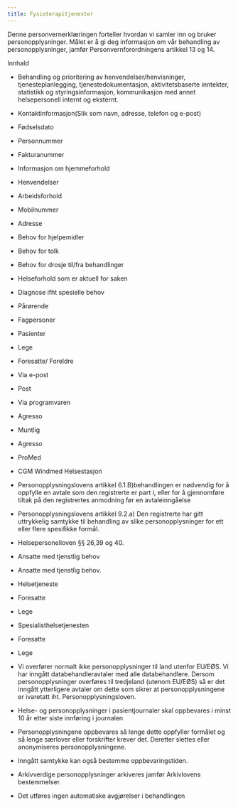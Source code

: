 ```yaml
---
title: Fysioterapitjenester
---
```



  

Denne personvernerklæringen forteller hvordan vi samler inn og bruker personopplysninger. Målet er å gi deg informasjon om vår behandling av personopplysninger, jamfør Personvernforordningens artikkel 13 og 14.

  

Innhald

*   Behandling og prioritering av henvendelser/henvisninger, tjenesteplanlegging, tjenestedokumentasjon, aktivitetsbaserte inntekter, statistikk og styringsinformasjon, kommunikasjon med annet helsepersonell internt og eksternt.  
    
*   Kontaktinformasjon(Slik som navn, adresse, telefon og e-post)  
    
*   Fødselsdato  
    
*   Personnummer  
    
*   Fakturanummer  
    
*   Informasjon om hjemmeforhold  
    
*   Henvendelser  
    
*   Arbeidsforhold  
    
*   Mobilnummer  
    
*   Adresse  
    
*   Behov for hjelpemidler  
    
*   Behov for tolk  
    
*   Behov for drosje til/fra behandlinger  
    
*   Helseforhold som er aktuell for saken  
    
*   Diagnose ifht spesielle behov  
    
*   Pårørende  
    
*   Fagpersoner  
    
*   Pasienter  
    
*   Lege  
    
*   Foresatte/ Foreldre  
    
*   Via e-post  
    
*   Post  
    
*   Via programvaren  
    
*   Agresso  
    
*   Muntlig  
    
*   Agresso  
    
*   ProMed  
    
*   CGM Windmed Helsestasjon  
    
*   Personopplysningslovens artikkel 6.1.B)behandlingen er nødvendig for å oppfylle en avtale som den registrerte er part i, eller for å gjennomføre tiltak på den registrertes anmodning før en avtaleinngåelse  
    
*   Personopplysningslovens artikkel 9.2.a) Den registrerte har gitt uttrykkelig samtykke til behandling av slike personopplysninger for ett eller flere spesifikke formål.  
    
*   Helsepersonelloven §§ 26,39 og 40.  
    
*   Ansatte med tjenstlig behov  
    
*   Ansatte med tjenstlig behov.  
    
*   Helsetjeneste  
    
*   Foresatte  
    
*   Lege  
    
*   Spesialisthelsetjenesten  
    
*   Foresatte  
    
*   Lege  
    
*   Vi overfører normalt ikke personopplysninger til land utenfor EU/EØS. Vi har inngått databehandleravtaler med alle databehandlere. Dersom personopplysninger overføres til tredjeland (utenom EU/EØS) så er det inngått ytterligere avtaler om dette som sikrer at personopplysningene er ivaretatt iht. Personopplysningsloven.  
    
*   Helse- og personopplysninger i pasientjournaler skal oppbevares i minst 10 år etter siste innføring i journalen  
    
*   Personopplysningene oppbevares så lenge dette oppfyller formålet og så lenge særlover eller forskrifter krever det. Deretter slettes eller anonymiseres personopplysningene.  
    
*   Inngått samtykke kan også bestemme oppbevaringstiden.  
    
*   Arkivverdige personopplysninger arkiveres jamfør Arkivlovens bestemmelser.  
    
*   Det utføres ingen automatiske avgjørelser i behandlingen